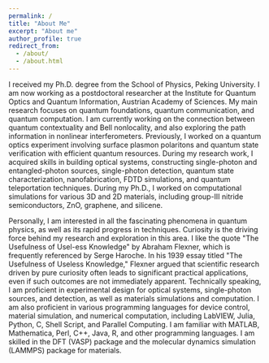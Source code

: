 ```yaml
---
permalink: /
title: "About Me"
excerpt: "About me"
author_profile: true
redirect_from: 
  - /about/
  - /about.html
---
```


I received my Ph.D. degree from the School of Physics, Peking University. I am now working as a postdoctoral researcher at the Institute for Quantum Optics and Quantum Information, Austrian Academy of Sciences. My main research focuses on quantum foundations, quantum communication, and quantum computation. I am currently working on the connection between quantum contextuality and Bell nonlocality, and also exploring the path information in nonlinear interferometers. Previously, I worked on a quantum optics experiment involving surface plasmon polaritons and quantum state verification with efficient quantum resources. During my research work, I acquired skills in building optical systems, constructing single-photon and entangled-photon sources, single-photon detection, quantum state characterization, nanofabrication, FDTD simulations, and quantum teleportation techniques. During my Ph.D., I worked on computational simulations for various 3D and 2D materials, including group-III nitride semiconductors, ZnO, graphene, and silicene.

Personally, I am interested in all the fascinating phenomena in quantum physics, as well as its rapid progress in techniques. Curiosity is the driving force behind my research and exploration in this area. I like the quote "The Usefulness of Usel-ess Knowledge" by Abraham Flexner, which is frequently referenced by Serge Haroche. In his 1939 essay titled "The Usefulness of Useless Knowledge," Flexner argued that scientific research driven by pure curiosity often leads to significant practical applications, even if such outcomes are not immediately apparent. Technically speaking, I am proficient in experimental design for optical systems, single-photon sources, and detection, as well as materials simulations and computation. I am also proficient in various programming languages for device control, material simulation, and numerical computation, including LabVIEW, Julia, Python, C, Shell Script, and Parallel Computing. I am familiar with MATLAB, Mathematica, Perl, C++, Java, R, and other programming languages. I am skilled in the DFT (VASP) package and the molecular dynamics simulation (LAMMPS) package for materials.
